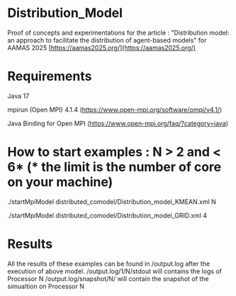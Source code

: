 # Distribution_Model

Proof of concepts and experimentations for the article : "Distribution model: an approach to facilitate the distribution of agent-based models" for AAMAS 2025 [https://aamas2025.org/](https://aamas2025.org/)

# Requirements  
Java 17

mpirun (Open MPI) 4.1.4 (https://www.open-mpi.org/software/ompi/v4.1/)

Java Binding for Open MPI (https://www.open-mpi.org/faq/?category=java)

# How to start examples : N > 2 and < 6*  (* the limit is the number of core on your machine)

./startMpiModel distributed_comodel/Distribution_model_KMEAN.xml N

./startMpiModel distributed_comodel/Distribution_model_GRID.xml 4

# Results 

All the results of these examples can be found in /output.log after the execution of above model.
/output.log/1/N/stdout will contains the logs of Processor N
/output.log/snapshot/N/ will contain the snapshot of the simualtion on Processor N
